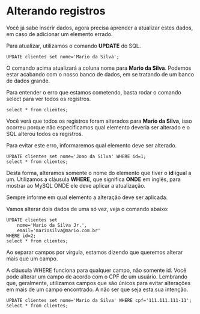 # Alterando registros

Você já sabe inserir dados, agora precisa aprender a atualizar estes dados, em caso de adicionar um elemento errado.

Para atualizar, utilizamos o comando **UPDATE** do SQL.

```
UPDATE clientes set nome='Mario da Silva';
```

O comando acima atualizará a coluna nome para **Mario da Silva**. Podemos estar acabando com o nosso banco de dados, em se tratando de um banco de dados grande.

Para entender o erro que estamos cometendo, basta rodar o comando select para ver todos os registros.

```
select * from clientes;
```

Você verá que todos os registros foram alterados para **Mario da Silva**, isso ocorreu porque não especificamos qual elemento deveria ser alterado e o SQL alterou todos os registros.

Para evitar este erro, informaremos qual elemento deve ser alterado.

```
UPDATE clientes set nome='Joao da Silva' WHERE id=1;
select * from clientes;
```

Desta forma, alteramos somente o nome do elemento que tiver o **id** igual a um. Utilizamos a cláusula **WHERE**, que significa **ONDE** em inglês, para mostrar ao MySQL ONDE ele deve aplicar a atualização.

Sempre informe em qual elemento a alteração deve ser aplicada.

Vamos alterar dois dados de uma só vez, veja o comando abaixo:

```
UPDATE clientes set 
    nome='Mario da Silva Jr.', 
    email='mariosilva@mario.com.br' 
WHERE id=2;
select * from clientes;
```

Ao separar campos por vírgula, estamos dizendo que queremos alterar mais que um campo.

A cláusula WHERE funciona para qualquer campo, não somente id. Você pode alterar um campo de acordo com o CPF de um usuário. Lembrando que, geralmente, utilizamos campos que são únicos para evitar alterações em mais de um campo encontrado. A não ser que seja esta sua intenção.

```
UPDATE clientes set nome='Mario da Silva' WHERE cpf='111.111.111-11';
select * from clientes;
```